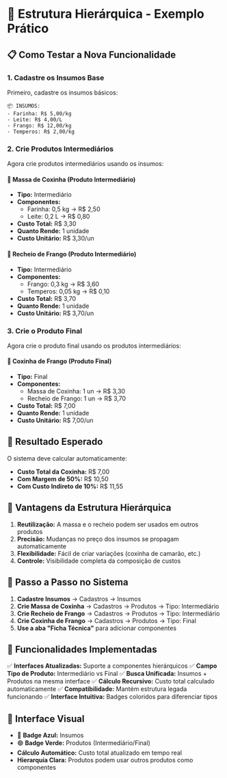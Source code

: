 # 🧩 Estrutura Hierárquica - Exemplo Prático

## 📋 Como Testar a Nova Funcionalidade

### 1. **Cadastre os Insumos Base**
Primeiro, cadastre os insumos básicos:

```
📦 INSUMOS:
- Farinha: R$ 5,00/kg
- Leite: R$ 4,00/L  
- Frango: R$ 12,00/kg
- Temperos: R$ 2,00/kg
```

### 2. **Crie Produtos Intermediários**
Agora crie produtos intermediários usando os insumos:

#### 🥟 Massa de Coxinha (Produto Intermediário)
- **Tipo:** Intermediário
- **Componentes:**
  - Farinha: 0,5 kg → R$ 2,50
  - Leite: 0,2 L → R$ 0,80
- **Custo Total:** R$ 3,30
- **Quanto Rende:** 1 unidade
- **Custo Unitário:** R$ 3,30/un

#### 🍗 Recheio de Frango (Produto Intermediário)  
- **Tipo:** Intermediário
- **Componentes:**
  - Frango: 0,3 kg → R$ 3,60
  - Temperos: 0,05 kg → R$ 0,10
- **Custo Total:** R$ 3,70
- **Quanto Rende:** 1 unidade
- **Custo Unitário:** R$ 3,70/un

### 3. **Crie o Produto Final**
Agora crie o produto final usando os produtos intermediários:

#### 🥟 Coxinha de Frango (Produto Final)
- **Tipo:** Final
- **Componentes:**
  - Massa de Coxinha: 1 un → R$ 3,30
  - Recheio de Frango: 1 un → R$ 3,70
- **Custo Total:** R$ 7,00
- **Quanto Rende:** 1 unidade
- **Custo Unitário:** R$ 7,00/un

## 🎯 Resultado Esperado

O sistema deve calcular automaticamente:
- **Custo Total da Coxinha:** R$ 7,00
- **Com Margem de 50%:** R$ 10,50
- **Com Custo Indireto de 10%:** R$ 11,55

## 🔄 Vantagens da Estrutura Hierárquica

1. **Reutilização:** A massa e o recheio podem ser usados em outros produtos
2. **Precisão:** Mudanças no preço dos insumos se propagam automaticamente
3. **Flexibilidade:** Fácil de criar variações (coxinha de camarão, etc.)
4. **Controle:** Visibilidade completa da composição de custos

## 📝 Passo a Passo no Sistema

1. **Cadastre Insumos** → Cadastros → Insumos
2. **Crie Massa de Coxinha** → Cadastros → Produtos → Tipo: Intermediário
3. **Crie Recheio de Frango** → Cadastros → Produtos → Tipo: Intermediário  
4. **Crie Coxinha de Frango** → Cadastros → Produtos → Tipo: Final
5. **Use a aba "Ficha Técnica"** para adicionar componentes

## 🚀 Funcionalidades Implementadas

✅ **Interfaces Atualizadas:** Suporte a componentes hierárquicos
✅ **Campo Tipo de Produto:** Intermediário vs Final
✅ **Busca Unificada:** Insumos + Produtos na mesma interface
✅ **Cálculo Recursivo:** Custo total calculado automaticamente
✅ **Compatibilidade:** Mantém estrutura legada funcionando
✅ **Interface Intuitiva:** Badges coloridos para diferenciar tipos

## 🎨 Interface Visual

- 🔵 **Badge Azul:** Insumos
- 🟢 **Badge Verde:** Produtos (Intermediário/Final)
- **Cálculo Automático:** Custo total atualizado em tempo real
- **Hierarquia Clara:** Produtos podem usar outros produtos como componentes
